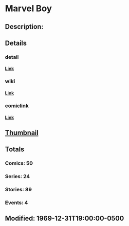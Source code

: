 # Marvel Boy
## Description: 
## Details
### detail
#### [Link](http://marvel.com/characters/1377/marvel_boy?utm_campaign=apiRef&utm_source=225578a89fc76f3d20fbffda5d17a88d)
### wiki
#### [Link](http://marvel.com/universe/Marvel_Boy_%28Robert_Grayson%29?utm_campaign=apiRef&utm_source=225578a89fc76f3d20fbffda5d17a88d)
### comiclink
#### [Link](http://marvel.com/comics/characters/1009427/marvel_boy?utm_campaign=apiRef&utm_source=225578a89fc76f3d20fbffda5d17a88d)
## [Thumbnail](http://i.annihil.us/u/prod/marvel/i/mg/7/d0/4c003d4a0e1c0.jpg)
## Totals
### Comics: 50
### Series: 24
### Stories: 89
### Events: 4
## Modified: 1969-12-31T19:00:00-0500